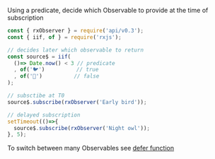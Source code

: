 <!--
name:		
title:		iif
pageTitle:	iif — RxJS function example + marble diagram
desc:		Example of iif that will use a predicate to choose which observable to return to a subscriber
docsUrl:	https://rxjs.dev/api/index/function/iif
-->

Using a predicate, decide which Observable to provide at the time of subscription

```js
const { rxObserver } = require('api/v0.3');
const { iif, of } = require('rxjs');

// decides later which observable to return
const source$ = iif(
  ()=> Date.now() < 3 // predicate
  , of('🐦')          // true
  , of('🦉')          // false
);

// subsctibe at T0
source$.subscribe(rxObserver('Early bird'));

// delayed subscription
setTimeout(()=>{
  source$.subscribe(rxObserver('Night owl'));
}, 5);

```

To switch between many Observables see [defer function](/rxjs/defer/)